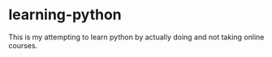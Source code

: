 # learning-python
This is my attempting to learn python by actually doing and not taking online courses. 
